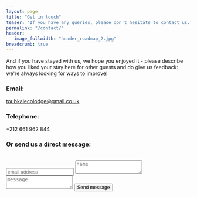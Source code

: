 ```yaml
---
layout: page
title: "Get in touch"
teaser: "If you have any queries, please don't hesitate to contact us."
permalink: "/contact/"
header:
   image_fullwidth: "header_roadmap_2.jpg"
breadcrumb: true
---
```

And if you have stayed with us, we hope you enjoyed it - please describe how you liked your stay here for other guests and do give us feedback: we're always looking for ways to improve!

### Email:
[toubkalecolodge@gmail.co.uk](mailto:toubkalecolodge@gmail.co.uk)
### Telephone:
+212 661 962 844  

### Or send us a direct message:
<html>
<br>
</html>

<form method="POST" action="https://formspree.io/gin.rutten@gmail.com">
  <input type="email" name="email" placeholder="email address ">
  <textarea name="name" placeholder="name"></textarea>
  <textarea name="message" placeholder="message"></textarea>
  <button type="submit">Send message</button>
</form>
